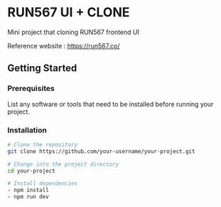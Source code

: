 # RUN567 UI + CLONE

Mini project that cloning RUN567 frontend UI

Reference website :  https://run567.co/


## Getting Started

### Prerequisites

List any software or tools that need to be installed before running your project.

### Installation

```bash
# Clone the repository
git clone https://github.com/your-username/your-project.git

# Change into the project directory
cd your-project

# Install dependencies
- npm install
- npm run dev